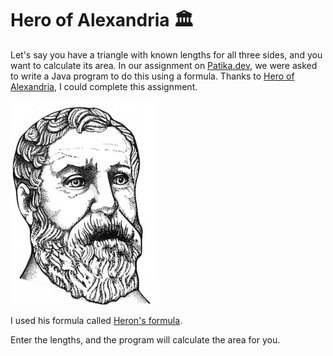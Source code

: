 # Hero of Alexandria 🏛
Let's say you have a triangle with known lengths for all three sides, and you want to calculate its area. In our assignment on [Patika.dev](https://patika.dev), we were asked to write a Java program to do this using a formula. Thanks to [Hero of Alexandria](https://en.wikipedia.org/wiki/Hero_of_Alexandria), I could complete this assignment. 

  ![Hero of Alexandria](img/Hero_of_Alexandria.png)

I used his formula called [Heron's formula](https://en.wikipedia.org/wiki/Heron%27s_formula).

Enter the lengths, and the program will calculate the area for you.
